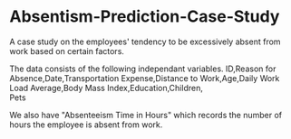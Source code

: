 # Absentism-Prediction-Case-Study
A case study on the employees' tendency to be excessively absent from work based on certain factors.

The data consists of the following independant variables.
ID,Reason for Absence,Date,Transportation Expense,Distance to Work,Age,Daily Work Load Average,Body Mass Index,Education,Children,\
Pets

We also have "Absenteeism Time in Hours" which records the number of hours the employee is absent from work.
